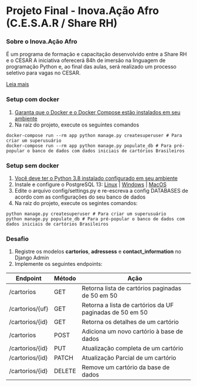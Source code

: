 # Projeto Final - Inova.Ação Afro (C.E.S.A.R / Share RH)

### Sobre o Inova.Ação Afro
É um programa de formação e capacitação desenvolvido entre a Share RH e o CESAR A iniciativa oferecerá 84h de imersão na linguagem de programação Python e, ao final das aulas, será realizado um processo seletivo para vagas no CESAR.

[Leia mais](https://conteudo.sharerh.com/inova-acao-afro-cesar)

### Setup com docker
1. [Garanta que o Docker e o Docker Compose estão instalados em seu ambiente](https://stack.desenvolvedor.expert/appendix/docker/instalacao.html)
2. Na raiz do projeto, execute os seguintes comandos
```shell
docker-compose run --rm app python manage.py createsuperuser # Para criar um superusuário
docker-compose run --rm app python manage.py populate_db # Para pré-popular o banco de dados com dados iniciais de cartórios Brasileiros
```

### Setup sem docker
1. [Você deve ter o Python 3.8 instalado configurado em seu ambiente](https://www.w3computing.com/python/installing-python-windows-macos-linux/)
2. Instale e configure o PostgreSQL 13: [Linux](https://www.devmedia.com.br/instalacao-e-configuracao-do-servidor-postgresql-no-linux/26184) | [Windows](https://fabridata.com/como-instalar-postgresql-13-no-windows/) | [MacOS](https://www.robinwieruch.de/postgres-sql-macos-setup)
3. Edite o arquivo config/settings.py e re-escreva a config DATABASES de acordo com as configurações do seu banco de dados
4. Na raiz do projeto, execute os segintes comandos:
```shell
python manage.py createsuperuser # Para criar um superusuário
python manage.py populate_db # Para pré-popular o banco de dados com dados iniciais de cartórios Brasileiros
```

### Desafio

1. Registre os modelos **cartorios**, **adressess** e **contact_information** no Django Admin
2. Implemente os seguintes endpoints:

| Endpoint  |  Método  |  Ação  |
| ------------------- | ------------------- | ------------------- |
|  /cartorios |  GET |  Retorna lista de cartórios paginadas de 50 em 50 |
|  /cartorios/{uf} |  GET |  Retorna a lista de cartórios da UF paginadas de 50 em 50 |
|  /cartorios/{id} |  GET |  Retorna os detalhes de um cartório |
|  /cartorios |  POST |  Adiciona um novo cartório à base de dados |
|  /cartorios/{id} |  PUT |  Atualização completa de um cartório |
|  /cartorios/{id} |  PATCH |  Atualização Parcial de um cartório |
|  /cartorios/{id} |  DELETE |  Remove um cartório da base de dados |
